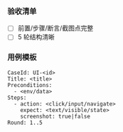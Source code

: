 ### 验收清单
- [ ] 前置/步骤/断言/截图点完整
- [ ] 5 轮结构清晰

### 用例模板
```
CaseId: UI-<id>
Title: <title>
Preconditions:
  - <env/data>
Steps:
  - action: <click/input/navigate>
    expect: <text/visible/state>
    screenshot: true|false
Round: 1..5
```
